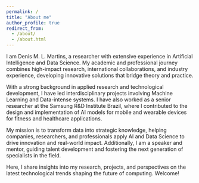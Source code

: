 ```yaml
---
permalink: /
title: "About me"
author_profile: true
redirect_from: 
  - /about/
  - /about.html
---
```


I am Denis M. L. Martins, a researcher with extensive experience in Artificial Intelligence and Data Science. My academic and professional journey combines high-impact research, international collaborations, and industry experience, developing innovative solutions that bridge theory and practice.

With a strong background in applied research and technological development, I have led interdisciplinary projects involving Machine Learning and Data-intense systems. I have also worked as a senior researcher at the Samsung R&D Institute Brazil, where I contributed to the design and implementation of AI models for mobile and wearable devices for fitness and healthcare applications.

My mission is to transform data into strategic knowledge, helping companies, researchers, and professionals apply AI and Data Science to drive innovation and real-world impact. Additionally, I am a speaker and mentor, guiding talent development and fostering the next generation of specialists in the field.

Here, I share insights into my research, projects, and perspectives on the latest technological trends shaping the future of computing. Welcome!

